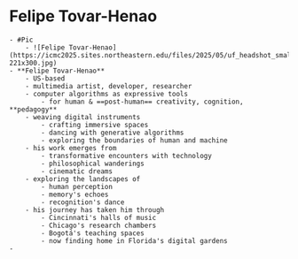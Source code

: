 # **Felipe Tovar-Henao**
	- #Pic
		- ![Felipe Tovar-Henao](https://icmc2025.sites.northeastern.edu/files/2025/05/uf_headshot_small_square-221x300.jpg)
	- **Felipe Tovar-Henao**
		- US-based
		- multimedia artist, developer, researcher
		- computer algorithms as expressive tools
			- for human & ==post-human== creativity, cognition, **pedagogy**
		- weaving digital instruments
			- crafting immersive spaces
			- dancing with generative algorithms
			- exploring the boundaries of human and machine
		- his work emerges from
			- transformative encounters with technology
			- philosophical wanderings
			- cinematic dreams
		- exploring the landscapes of
			- human perception
			- memory's echoes
			- recognition's dance
		- his journey has taken him through
			- Cincinnati's halls of music
			- Chicago's research chambers
			- Bogotá's teaching spaces
			- now finding home in Florida's digital gardens
	-